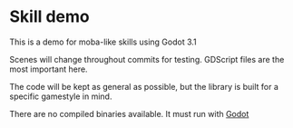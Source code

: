# Skill demo
This is a demo for moba-like skills using Godot 3.1

Scenes will change throughout commits for testing. GDScript files are the most important here.

The code will be kept as general as possible, but the library is built for a specific gamestyle in mind.


There are no compiled binaries available. It must run with [Godot](https://godotengine.org/)

